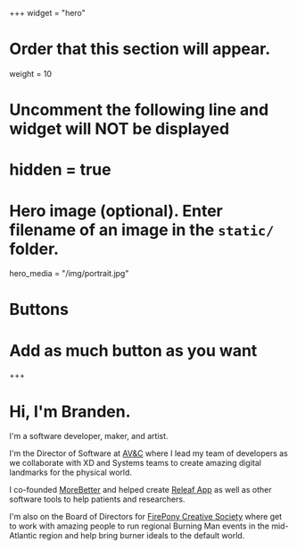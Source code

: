 +++
widget = "hero"
# Order that this section will appear.
weight = 10

# Uncomment the following line and widget will NOT be displayed
# hidden = true

# Hero image (optional). Enter filename of an image in the `static/` folder.
hero_media = "/img/portrait.jpg"

# Buttons
# Add as much button as you want
+++

# Hi, I'm Branden.

I'm a software developer, maker, and artist.

I'm the Director of Software at [AV&C](av-controls.com) where I lead my team of developers as we collaborate with XD and Systems teams to create amazing digital landmarks for the physical world.

I co-founded [MoreBetter](morebetter.ltd) and helped create [Releaf App](releafapp.com) as well as other software tools to help patients and researchers.

I'm also on the Board of Directors for [FirePony Creative Society](firepony.org) where get to work with amazing people to run regional Burning Man events in the mid-Atlantic region and help bring burner ideals to the default world.
